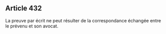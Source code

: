 Article 432
----
La preuve par écrit ne peut résulter de la correspondance échangée entre le
prévenu et son avocat.
